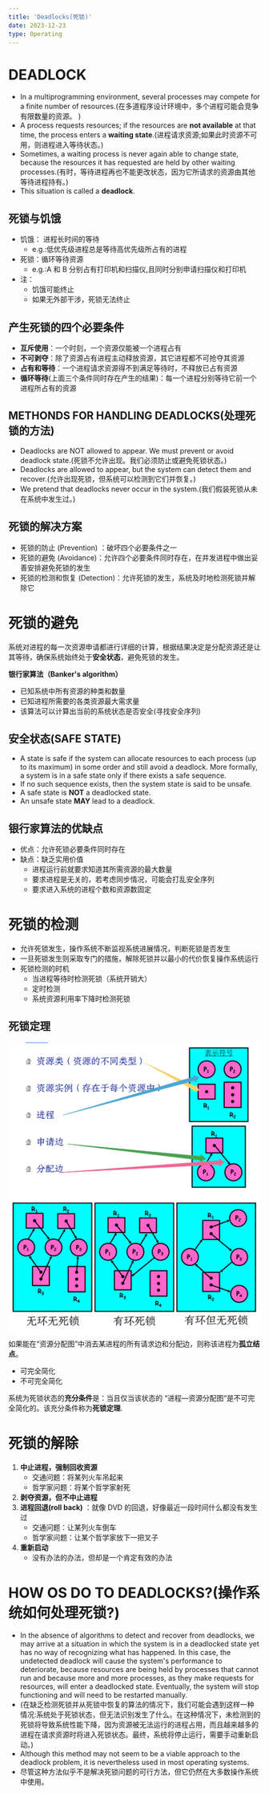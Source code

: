 ```yaml
---
title: 'Deadlocks(死锁)'
date: 2023-12-23
type: Operating
---
```


# DEADLOCK

- In a multiprogramming environment, several processes may compete for a finite number of resources.(在多道程序设计环境中，多个进程可能会竞争有限数量的资源。
  )
- A process requests resources; if the resources are **not available** at that time, the process enters a **waiting state**.(进程请求资源;如果此时资源不可用，则进程进入等待状态。)
- Sometimes, a waiting process is never again able to change state, because the resources it has requested are held by other waiting processes.(有时，等待进程再也不能更改状态，因为它所请求的资源由其他等待进程持有。)
- This situation is called a **deadlock**.

## 死锁与饥饿

- 饥饿： 进程长时间的等待
  - e.g.:低优先级进程总是等待高优先级所占有的进程
- 死锁：循环等待资源
  - e.g.:A 和 B 分别占有打印机和扫描仪,且同时分别申请扫描仪和打印机
- 注：
  - 饥饿可能终止
  - 如果无外部干涉，死锁无法终止

## 产生死锁的四个必要条件

- **互斥使用**：一个时刻，一个资源仅能被一个进程占有
- **不可剥夺**：除了资源占有进程主动释放资源，其它进程都不可抢夺其资源
- **占有和等待**：一个进程请求资源得不到满足等待时，不释放已占有资源
- **循环等待**(上面三个条件同时存在产生的结果)：每一个进程分别等待它前一个进程所占有的资源

## METHONDS FOR HANDLING DEADLOCKS(处理死锁的方法)

- Deadlocks are NOT allowed to appear. We must prevent or avoid deadlock state.(死锁不允许出现。我们必须防止或避免死锁状态。)
- Deadlocks are allowed to appear, but the system can detect them and recover.(允许出现死锁，但系统可以检测到它们并恢复。)
- We pretend that deadlocks never occur in the system.(我们假装死锁从未在系统中发生过。)

## 死锁的解决方案

- 死锁的防止 (Prevention) ：破坏四个必要条件之一
- 死锁的避免 (Avoidance)：允许四个必要条件同时存在，在并发进程中做出妥善安排避免死锁的发生
- 死锁的检测和恢复 (Detection)：允许死锁的发生，系统及时地检测死锁并解除它

# 死锁的避免

系统对进程的每一次资源申请都进行详细的计算，根据结果决定是分配资源还是让其等待，确保系统始终处于**安全状态**，避免死锁的发生。

**银行家算法（Banker's algorithm）**

- 已知系统中所有资源的种类和数量
- 已知进程所需要的各类资源最大需求量
- 该算法可以计算出当前的系统状态是否安全(寻找安全序列)

## 安全状态(SAFE STATE)

- A state is safe if the system can allocate resources to each process (up to its maximum) in some order and still avoid a deadlock. More formally, a system is in a safe state only if there exists a safe sequence.
- If no such sequence exists, then the system state is said to be unsafe.
- A safe state is **NOT** a deadlocked state.
- An unsafe state **MAY** lead to a deadlock.

## 银行家算法的优缺点

- 优点：允许死锁必要条件同时存在
- 缺点：缺乏实用价值
  - 进程运行前就要求知道其所需资源的最大数量
  - 要求进程是无关的，若考虑同步情况，可能会打乱安全序列
  - 要求进入系统的进程个数和资源数固定

# 死锁的检测

- 允许死锁发生，操作系统不断监视系统进展情况，判断死锁是否发生
- 一旦死锁发生则采取专门的措施，解除死锁并以最小的代价恢复操作系统运行
- 死锁检测的时机
  - 当进程等待时检测死锁（系统开销大）
  - 定时检测
  - 系统资源利用率下降时检测死锁

## 死锁定理

![死锁定理](/public/images/os/10/resource-1.png)
![死锁定理](/public/images/os/10/resource-2.png)
如果能在“资源分配图”中消去某进程的所有请求边和分配边，则称该进程为**孤立结点**。

- 可完全简化
- 不可完全简化

系统为死锁状态的**充分条件**是：当且仅当该状态的 “进程―资源分配图“是不可完全简化的。该充分条件称为**死锁定理**.

# 死锁的解除

1. **中止进程，强制回收资源**
   - 交通问题：将某列火车吊起来
   - 哲学家问题：将某个哲学家射死
2. **剥夺资源，但不中止进程**
3. **进程回退(roll back)** ：就像 DVD 的回退，好像最近一段时间什么都没有发生过
   - 交通问题：让某列火车倒车
   - 哲学家问题：让某个哲学家放下一把叉子
4. **重新启动**
   - 没有办法的办法，但却是一个肯定有效的办法

# HOW OS DO TO DEADLOCKS?(操作系统如何处理死锁?)

- In the absence of algorithms to detect and recover from deadlocks, we may arrive at a situation in which the system is in a deadlocked state yet has no way of recognizing what has happened. In this case, the undetected deadlock will cause the system's performance to deteriorate, because resources are being held by processes that cannot run and because more and more processes, as they make requests for resources, will enter a deadlocked state. Eventually, the system will stop functioning and will need to be restarted manually.
- (在缺乏检测死锁并从死锁中恢复的算法的情况下，我们可能会遇到这样一种情况:系统处于死锁状态，但无法识别发生了什么。在这种情况下，未检测到的死锁将导致系统性能下降，因为资源被无法运行的进程占用，而且越来越多的进程在请求资源时将进入死锁状态。最终，系统将停止运行，需要手动重新启动。)
- Although this method may not seem to be a viable approach to the deadlock problem, it is nevertheless used in most operating systems.
- 尽管这种方法似乎不是解决死锁问题的可行方法，但它仍然在大多数操作系统中使用。
